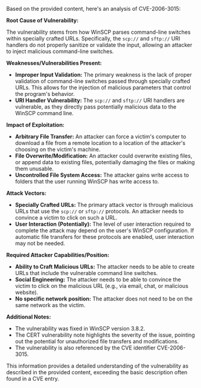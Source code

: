 Based on the provided content, here's an analysis of CVE-2006-3015:

**Root Cause of Vulnerability:**

The vulnerability stems from how WinSCP parses command-line switches within specially crafted URLs. Specifically, the `scp://` and `sftp://` URI handlers do not properly sanitize or validate the input, allowing an attacker to inject malicious command-line switches.

**Weaknesses/Vulnerabilities Present:**

- **Improper Input Validation:** The primary weakness is the lack of proper validation of command-line switches passed through specially crafted URLs. This allows for the injection of malicious parameters that control the program's behavior.
- **URI Handler Vulnerability:** The `scp://` and `sftp://` URI handlers are vulnerable, as they directly pass potentially malicious data to the WinSCP command line.

**Impact of Exploitation:**

- **Arbitrary File Transfer:** An attacker can force a victim's computer to download a file from a remote location to a location of the attacker's choosing on the victim's machine.
- **File Overwrite/Modification:** An attacker could overwrite existing files, or append data to existing files, potentially damaging the files or making them unusable.
- **Uncontrolled File System Access:** The attacker gains write access to folders that the user running WinSCP has write access to.

**Attack Vectors:**

- **Specially Crafted URLs:** The primary attack vector is through malicious URLs that use the `scp://` or `sftp://` protocols. An attacker needs to convince a victim to click on such a URL.
- **User Interaction (Potentially):**  The level of user interaction required to complete the attack may depend on the user's WinSCP configuration. If automatic file transfers for these protocols are enabled, user interaction may not be needed.

**Required Attacker Capabilities/Position:**

- **Ability to Craft Malicious URLs:** The attacker needs to be able to create URLs that include the vulnerable command line switches.
- **Social Engineering:** The attacker needs to be able to convince the victim to click on the malicious URL (e.g., via email, chat, or malicious website).
- **No specific network position:** The attacker does not need to be on the same network as the victim.

**Additional Notes:**

- The vulnerability was fixed in WinSCP version 3.8.2.
- The CERT vulnerability note highlights the severity of the issue, pointing out the potential for unauthorized file transfers and modifications.
- The vulnerability is also referenced by the CVE identifier CVE-2006-3015.

This information provides a detailed understanding of the vulnerability as described in the provided content, exceeding the basic description often found in a CVE entry.